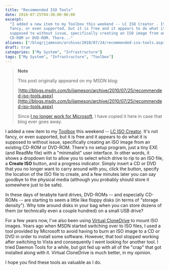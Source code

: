 ```yaml
---
title: "Recommended ISO Tools"
date: 2010-07-25T04:38:00-06:00
excerpt:
  "I added a new item to my Toolbox this weekend -- LC ISO Creator . It's not
  fancy, or even supported, but it is free and it appears to do what it is
  supposed to without issue, specifically creating an ISO image from an existing
  CD-ROM or DVD-ROM. There..."
aliases: ["/blog/jjameson/archive/2010/07/24/recommended-iso-tools.aspx", "/blog/jjameson/archive/2010/07/25/recommended-iso-tools.aspx"]
draft: true
categories: ["My System", "Infrastructure"]
tags: ["My System", "Infrastructure", "Toolbox"]
---
```


> **Note**
>
> This post originally appeared on my MSDN blog:
>
> [http://blogs.msdn.com/b/jjameson/archive/2010/07/25/recommended-iso-tools.aspx](http://blogs.msdn.com/b/jjameson/archive/2010/07/25/recommended-iso-tools.aspx)
>
> Since
> [I no longer work for Microsoft](/blog/jjameson/2011/09/02/last-day-with-microsoft),
> I have copied it here in case that blog ever goes away.

I added a new item to my
[Toolbox](/blog/jjameson/2007/03/22/backedup-and-notbackedup) this weekend --
[LC ISO Creator](http://www.lucersoft.com/freeware.php). It's not fancy, or even
supported, but it is free and it appears to do what it is supposed to without
issue, specifically creating an ISO image from an existing CD-ROM or DVD-ROM.
There's no setup program, just a tiny EXE (and ReadMe file) with a "minimalist"
user interface. In other words, it shows a dropdown list to allow you to select
which drive to rip to an ISO file, a **Create ISO** button, and a progress
indicator. Simply insert a CD or DVD that you no longer want to carry around
with you, click the button, specify the location of the ISO file to create, and
a few minutes later you can say goodbye to the physical media (although you
probably should store it somewhere just to be safe).

In these days of terabyte hard drives, DVD-ROMs -- and especially CD-ROMs -- are
starting to seem a little like floppy disks (in terms of "storage density"). Why
tote around disks in your bag when you can store dozens of them (or technically
even a couple hundred) on a small USB drive?

For a few years now, I've also been using
[Virtual CloneDrive](http://www.slysoft.com/en/virtual-clonedrive.html) to mount
ISO images. Years ago when MSDN started switching over to ISO files, I used a
tool provided by Microsoft to avoid having to burn an ISO image to a CD or DVD
in order to install some software. However, that tool stopped working after
switching to Vista and consequently I went looking for another tool. I tried
Daemon Tools for a while, but got fed up with all of the "crap" that got
installed along with it. Virtual CloneDrive is much better, in my opinion.

I hope you find these tools as valuable as I do.
